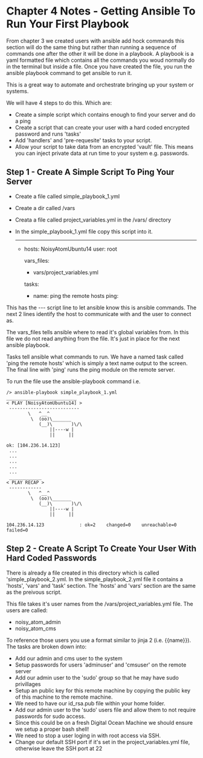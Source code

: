 # Chapter 4 Notes - Getting Ansible To Run Your First Playbook

From chapter 3 we created users with ansible add hock commands this section will do the same thing but rather than running a
sequence of commands one after the other it will be done in a playbook. A playbook is a yaml formatted file which contains all the
commands you woud normally do in the terminal but inside a file. Once you have created the file, you run the ansible playbook command
to get ansible to run it.

This is a great way to automate and orchestrate bringing up your system or systems.

We will have 4 steps to do this. Which are:

* Create a simple script which contains enough to find your server and do a ping
* Create a script that can create your user with a hard coded encrypted password and runs 'tasks'
* Add 'handlers' and 'pre-requesite' tasks to your script.
* Allow your script to take data from an encrypted 'vault' file. This means you can inject private data at run time to your system e.g. passwords.



## Step 1 - Create A Simple Script To Ping Your Server

* Create a file called simple_playbook_1.yml
* Create a dir called /vars
* Creata a file called project_variables.yml in the /vars/ directory
* In the simple_playbook_1.yml file copy this script into it.

	---
	- hosts: NoisyAtomUbuntu14
	  user: root

	  vars_files:
	  - vars/project_variables.yml

	  tasks:
	  - name: ping the remote hosts
		ping:

This has the --- script line to let ansible know this is ansible commands. 
The next 2 lines identify the host to communicate with and the user to connect as.

The vars_files tells ansible where to read it's global variables from. In this file we do not read anything from the file. It's
just in place for the next ansible playbook.

Tasks tell ansible what commands to run. We have a named task called 'ping the remote hosts' which is simply a text name output
to the screen. The final line with 'ping' runs the ping module on the remote server.

To run the file use the ansible-playbook command i.e.

	/> ansible-playbook simple_playbook_1.yml
	__________________________
	< PLAY [NoisyAtomUbuntu14] >
	 --------------------------
			\   ^__^
			 \  (oo)\_______
				(__)\       )\/\
					||----w |
					||     ||
	 
	ok: [104.236.14.123]
	 ...
	 ...
	 ...
	 ...
	 ...
	 ____________
	< PLAY RECAP >
	 ------------
			\   ^__^
			 \  (oo)\_______
				(__)\       )\/\
					||----w |
					||     ||

	104.236.14.123             : ok=2    changed=0    unreachable=0    failed=0



## Step 2 - Create A Script To Create Your User With Hard Coded Passwords

There is already a file created in this directory which is called 'simple_playbook_2.yml. In the simple_playbook_2.yml 
file it contains a 'hosts', 'vars' and 'task' section. The 'hosts' and 'vars' section are the same as the preivous script.

This file takes it's user names from the /vars/project_variables.yml file. The users are called:
* noisy_atom_admin
* noisy_atom_cms

To reference those users you use a format similar to jinja 2 (i.e. {{name}}). The tasks are broken down into: 

* Add our admin and cms user to the system
* Setup passwords for users 'adminuser' and 'cmsuser' on the remote server
* Add our admin user to the 'sudo' group so that he may have sudo privillages
* Setup an public key for this remote machine by copying the public key of this machine to the remote machine.
* We need to have our id_rsa.pub file within your home folder.
* Add our admin user to the 'sudo' users file and allow them to not require passwords for sudo access.
* Since this could be on a fresh Digital Ocean Machine we should ensure we setup a proper bash shell!
* We need to stop a user loging in with root access via SSH.
* Change our default SSH port if it's set in the project_variables.yml file, otherwise leave the SSH port at 22








